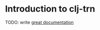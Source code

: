 # Introduction to clj-trn

TODO: write [great documentation](http://jacobian.org/writing/what-to-write/)
